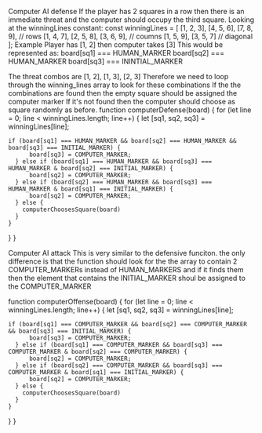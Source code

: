 
Computer AI defense
If the player has 2 squares in a row then there is an
immediate threat and the computer should occupy the third
square.
Looking at the winningLines constant:
const winningLines = [
  [1, 2, 3], [4, 5, 6], [7, 8, 9], // rows
  [1, 4, 7], [2, 5, 8], [3, 6, 9], // coumns
  [1, 5, 9], [3, 5, 7]            // diagonal
];
Example Player has [1, 2] then computer takes [3]
This would be represented as: 
      board[sq1] === HUMAN_MARKER 
      board[sq2] === HUMAN_MARKER 
      board[sq3] === ININTIAL_MARKER

The threat combos are [1, 2], [1, 3], [2, 3]
Therefore we need to loop through the winning_lines array to look for these combinations
If the the combinations are found then the empty square should be assigned the computer marker
If it's not found then the computer should choose as square randomly as before.
function computerDefense(board) {
for (let line = 0; line < winningLines.length; line++) {
    let [sq1, sq2, sq3] = winningLines[line];

    if (board[sq1] === HUMAN_MARKER && board[sq2] === HUMAN_MARKER && board[sq3] === INITIAL_MARKER) {
          board[sq3] = COMPUTER_MARKER;
      } else if (board[sq1] === HUMAN_MARKER && board[sq3] === HUMAN_MARKER & board[sq2] === INITIAL_MARKER) {
          board[sq2] = COMPUTER_MARKER;
      } else if (board[sq2] === HUMAN_MARKER && board[sq3] === HUMAN_MARKER & board[sq1] === INITIAL_MARKER) {
          board[sq2] = COMPUTER_MARKER;
      } else {
        computerChoosesSquare(board)
      }
    }
  }
}

Computer AI attack
This is very similar to the defensive funciton.
the only difference is that the function should look for 
the the array to contain 2 COMPUTER_MARKERs instead of 
HUMAN_MARKERS and if it finds them then the element that 
contains the INITIAL_MARKER shoul be assigned to the 
COMPUTER_MARKER

function computerOffense(board) {
for (let line = 0; line < winningLines.length; line++) {
    let [sq1, sq2, sq3] = winningLines[line];

    if (board[sq1] === COMPUTER_MARKER && board[sq2] === COMPUTER_MARKER && board[sq3] === INITIAL_MARKER) {
          board[sq3] = COMPUTER_MARKER;
      } else if (board[sq1] === COMPUTER_MARKER && board[sq3] === COMPUTER_MARKER & board[sq2] === COMPUTER_MARKER) {
          board[sq2] = COMPUTER_MARKER;
      } else if (board[sq2] === COMPUTER_MARKER && board[sq3] === COMPUTER_MARKER & board[sq1] === INITIAL_MARKER) {
          board[sq2] = COMPUTER_MARKER;
      } else {
        computerChoosesSquare(board)
      }
    }
  }
}